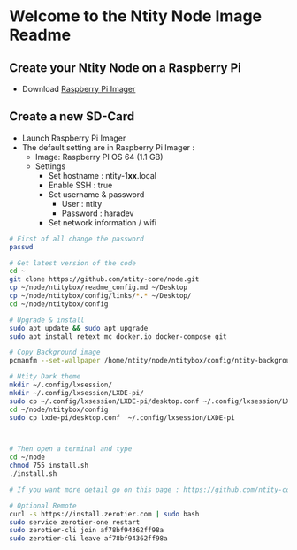 # Welcome to the Ntity Node Image Readme

## Create your Ntity Node on a Raspberry Pi
- Download [Raspberry Pi Imager](https://www.raspberrypi.com/software/)

## Create a new SD-Card
- Launch Raspberry Pi Imager
- The default setting are in Raspberry Pi Imager :  
  - Image:  Raspberry PI OS 64 (1.1 GB)
  - Settings
    - Set hostname : ntity-1**xx**.local
    - Enable SSH : true
    - Set username & password
      - User : ntity
      - Password : haradev
    - Set network information / wifi

```bash
# First of all change the password
passwd 

# Get latest version of the code
cd ~
git clone https://github.com/ntity-core/node.git
cp ~/node/ntitybox/readme_config.md ~/Desktop
cp ~/node/ntitybox/config/links/*.* ~/Desktop/
cd ~/node/ntitybox/config

# Upgrade & install
sudo apt update && sudo apt upgrade
sudo apt install retext mc docker.io docker-compose git

# Copy Background image
pcmanfm --set-wallpaper /home/ntity/node/ntitybox/config/ntity-background.jpg

# Ntity Dark theme
mkdir ~/.config/lxsession/
mkdir ~/.config/lxsession/LXDE-pi/
sudo cp ~/.config/lxsession/LXDE-pi/desktop.conf ~/.config/lxsession/LXDE-pi/desktop.conf.old
cd ~/node/ntitybox/config
sudo cp lxde-pi/desktop.conf  ~/.config/lxsession/LXDE-pi



# Then open a terminal and type
cd ~/node
chmod 755 install.sh
./install.sh

# If you want more detail go on this page : https://github.com/ntity-core/node

# Optional Remote 
curl -s https://install.zerotier.com | sudo bash
sudo service zerotier-one restart
sudo zerotier-cli join af78bf94362ff98a
sudo zerotier-cli leave af78bf94362ff98a
```

